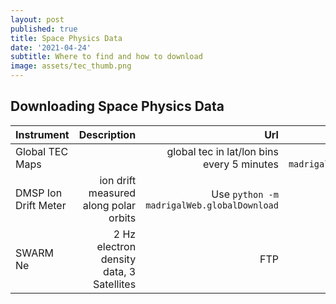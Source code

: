 ```yaml
---
layout: post
published: true
title: Space Physics Data
date: '2021-04-24'
subtitle: Where to find and how to download
image: assets/tec_thumb.png
---
```

## Downloading Space Physics Data

| Instrument | Description | Url  | Comments |
| :---       |      ----:  | ---: |     ---: |
| Global TEC Maps | | global tec in lat/lon bins every 5 minutes | Use `python -m madrigalWeb.globalDownload` | |
| DMSP Ion Drift Meter | ion drift measured along polar orbits | Use `python -m madrigalWeb.globalDownload` | |
| SWARM Ne | 2 Hz electron density data, 3 Satellites | FTP | Use WinSCP |
